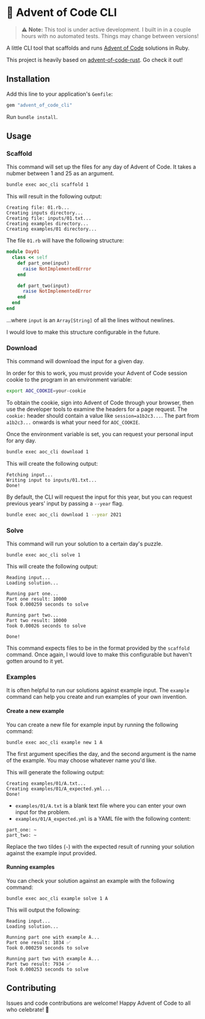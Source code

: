 # 🎄 Advent of Code CLI

> ⚠️ **Note:** This tool is under active development. I built in in a couple hours with no automated tests. Things may change between versions!

A little CLI tool that scaffolds and runs [Advent of Code](https://adventofcode.com) solutions in Ruby.

This project is heavily based on [advent-of-code-rust](https://github.com/arturopala/advent-of-code-rust). Go check it out!

## Installation

Add this line to your application's `Gemfile`:

```ruby
gem "advent_of_code_cli"
```

Run `bundle install`.

## Usage

### Scaffold

This command will set up the files for any day of Advent of Code. It takes a nubmer between 1 and 25 as an argument.

```bash
bundle exec aoc_cli scaffold 1
```

This will result in the following output:

```
Creating file: 01.rb...
Creating inputs directory...
Creating file: inputs/01.txt...
Creating examples directory...
Creating examples/01 directory...
```

The file `01.rb` will have the following structure:

```rb
module Day01
  class << self
    def part_one(input)
      raise NotImplementedError
    end

    def part_two(input)
      raise NotImplementedError
    end
  end
end
```

...where `input` is an `Array[String]` of all the lines without newlines.

I would love to make this structure configurable in the future.

### Download

This command will download the input for a given day.

In order for this to work, you must provide your Advent of Code session cookie to the program in an environment variable:

```bash
export AOC_COOKIE=your-cookie
```
To obtain the cookie, sign into Advent of Code through your browser, then use the developer tools to examine the headers for a page request. The `cookie:` header should contain a value like `session=a1b2c3...`. The part from `a1b2c3...` onwards is what your need for `AOC_COOKIE`.

Once the environment variable is set, you can request your personal input for any day.

```bash
bundle exec aoc_cli download 1
```

This will create the following output:

```
Fetching input...
Writing input to inputs/01.txt...
Done!
```

By default, the CLI will request the input for this year, but you can request previous years' input by passing a `--year` flag.

```bash
bundle exec aoc_cli download 1 --year 2021
```

### Solve

This command will run your solution to a certain day's puzzle.

```
bundle exec aoc_cli solve 1
```

This will create the following output:

```
Reading input...
Loading solution...

Running part one...
Part one result: 10000
Took 0.000259 seconds to solve

Running part two...
Part two result: 10000
Took 0.00026 seconds to solve

Done!
```

This command expects files to be in the format provided by the `scaffold` command. Once again, I would love to make this configurable but haven't gotten around to it yet.

### Examples

It is often helpful to run our solutions against example input. The `example` command can help you create and run examples of your own invention.

#### Create a new example

You can create a new file for example input by running the following command:

```
bundle exec aoc_cli example new 1 A
```

The first argument specifies the day, and the second argument is the name of the example. You may choose whatever name you'd like.

This will generate the following output:

```
Creating examples/01/A.txt...
Creating examples/01/A_expected.yml...
Done!
```

- `examples/01/A.txt` is a blank text file where you can enter your own input for the problem.
- `examples/01/A_expected.yml` is a YAML file with the following content:

```
part_one: ~
part_two: ~
```

Replace the two tildes (`~`) with the expected result of running your solution against the example input provided.

#### Running examples

You can check your solution against an example with the following command:

```
bundle exec aoc_cli example solve 1 A
```

This will output the following:

```
Reading input...
Loading solution...

Running part one with example A...
Part one result: 1034 ✅
Took 0.000259 seconds to solve

Running part two with example A...
Part two result: 7934 ✅
Took 0.000253 seconds to solve
```

## Contributing

Issues and code contributions are welcome! Happy Advent of Code to all who celebrate! 🎁
